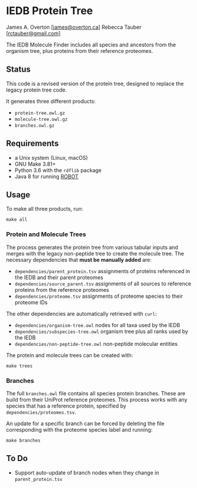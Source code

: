 # IEDB Protein Tree

James A. Overton [james@overton.ca]
Rebecca Tauber [rctauber@gmail.com]

The IEDB Molecule Finder includes all species and ancestors from the organism tree, plus proteins from their reference proteomes.

## Status

This code is a revised version of the protein tree, designed to replace the legacy protein tree code. 

It generates three different products:

* `protein-tree.owl.gz`
* `molecule-tree.owl.gz`
* `branches.owl.gz`

## Requirements

* a Unix system (Linux, macOS)
* GNU Make 3.81+
* Python 3.6 with the `rdflib` package
* Java 8 for running [ROBOT](http://robot.obolibrary.org/)

## Usage

To make all three products, run:
```
make all
```

### Protein and Molecule Trees

The process generates the protein tree from various tabular inputs and merges with the legacy non-peptide tree to create the molecule tree. The necessary dependencies that **must be manually added** are:

* `dependencies/parent_protein.tsv` assignments of proteins referenced in the IEDB and their parent proteomes
* `dependencies/source_parent.tsv` assignments of all sources to reference proteins from the reference proteomes
* `dependencies/proteome.tsv` assignments of proteome species to their proteome IDs

The other dependencies are automatically retrieved with `curl`:

* `dependencies/organism-tree.owl` nodes for all taxa used by the IEDB
* `dependencies/subspecies-tree.owl` organism tree plus all ranks used by the IEDB
* `dependencies/non-peptide-tree.owl` non-peptide molecular entities
<!-- * `dependencies/active-species.tsv` -->

The protein and molecule trees can be created with:
```
make trees
```

### Branches

The full `branches.owl` file contains all species protein branches. These are build from their UniProt reference proteomes. This process works with any species that has a reference protein, specified by `dependencies/proteomes.tsv`.
<!--
Each time a new parent-protein table is used to run a build (`dependencies/parent_protein.tsv`), a new proteome for a species in the organism tree will be fetched only if its proteins in the parent-protein table have changed. If these proteins have changed, an updated reference proteome will be downloaded from UniProt and used to rebuild the branch node for that species.
-->
An update for a specific branch can be forced by deleting the file corresponding with the proteome species label and running:
```
make branches
```

## To Do

* Support auto-update of branch nodes when they change in `parent_protein.tsv`
